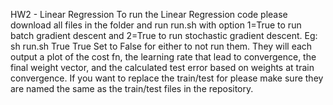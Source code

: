 HW2 - Linear Regression To run the Linear Regression code please download all files in the folder and run run.sh with option 1=True to run batch gradient descent and 2=True to run stochastic gradient descent. Eg: sh run.sh True True Set to False for either to not run them. They will each output a plot of the cost fn, the learning rate that lead to convergence, the final weight vector, and the calculated test error based on weights at train convergence. If you want to replace the train/test for please make sure they are named the same as the train/test files in the repository.
